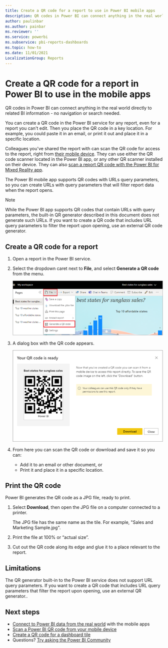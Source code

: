 ```yaml
---
title: Create a QR code for a report to use in Power BI mobile apps
description: QR codes in Power BI can connect anything in the real world directly to related BI information in the Power BI mobile app, no search needed.
author: paulinbar
ms.author: painbar
ms.reviewer: ''
ms.service: powerbi
ms.subservice: pbi-reports-dashboards
ms.topic: how-to
ms.date: 11/01/2021
LocalizationGroup: Reports
---
```

# Create a QR code for a report in Power BI to use in the mobile apps
QR codes in Power BI can connect anything in the real world directly to related BI information - no navigation or search needed.

You can create a QR code in the Power BI service for any report, even for a report you can't edit. Then you place the QR code in a key location. For example, you could paste it in an email, or print it out and place it in a specific location. 

Colleagues you've shared the report with can scan the QR code for access to the report, right from [their mobile device](../consumer/mobile/mobile-apps-qr-code.md). They can use either the QR code scanner located in the Power BI app, or any other QR scanner installed on their device. They can also [scan a report QR code with the Power BI for Mixed Reality app](../consumer/mobile/mobile-hololens2-app.md#open-reports-with-qr-codes).

The Power BI mobile app supports QR codes with URLs query parameters, so you can create URLs with query parameters that will filter report data when the report opens. 

>[!NOTE]
> While the Power BI app supports QR codes that contain URLs with query parameters, the built-in QR generator described in this document does not generate such URLs. If you want to create a QR code that includes URL query parameters to filter the report upon opening, use an external QR code generator.

## Create a QR code for a report
1. Open a report in the Power BI service.
1. Select the dropdown caret next to **File**, and select **Generate a QR code** from the menu.
   
   ![Screenshot of a report, showing the File menu with the Generate a Q R code command.](media/service-create-qr-code-for-report/power-bi-create-qr-code-report.png)
3. A dialog box with the QR code appears. 
   
   ![Screenshot of a dialog, showing the Q R code is ready to download or save.](media/service-create-qr-code-for-report/powerbi_report_qrcode.png)
4. From here you can scan the QR code or download and save it so you can: 
   
   * Add it to an email or other document, or 
   * Print it and place it in a specific location. 

## Print the QR code
Power BI generates the QR code as a JPG file, ready to print. 

1. Select **Download**, then open the JPG file on a computer connected to a printer.  
   
   The JPG file has the same name as the tile. For example, "Sales and Marketing Sample.jpg".
   
1. Print the file at 100% or “actual size”.  
2. Cut out the QR code along its edge and glue it to a place relevant to the report.

## Limitations

The QR generator built-in to the Power BI service does not support URL query parameters. If you want to create a QR code that includes URL query parameters that filter the report upon opening, use an external QR generator..  

## Next steps
* [Connect to Power BI data from the real world](../consumer/mobile/mobile-apps-data-in-real-world-context.md) with the mobile apps
* [Scan a Power BI QR code from your mobile device](../consumer/mobile/mobile-apps-qr-code.md)
* [Create a QR code for a dashboard tile](service-create-qr-code-for-tile.md)
* Questions? [Try asking the Power BI Community](https://community.powerbi.com/)
